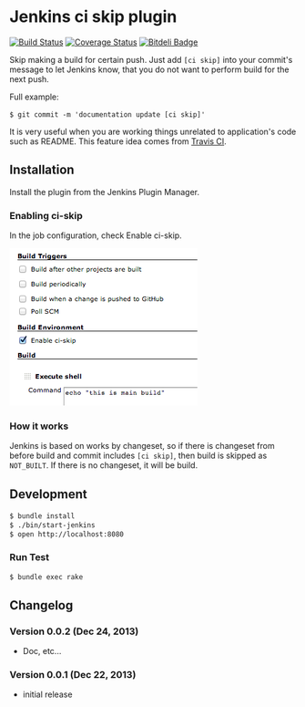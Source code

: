 # Jenkins ci skip plugin

[![Build Status](https://travis-ci.org/banyan/jenkins-ci-skip-plugin.png)](https://travis-ci.org/banyan/jenkins-ci-skip-plugin)
[![Coverage Status](https://coveralls.io/repos/banyan/jenkins-ci-skip-plugin/badge.png)](https://coveralls.io/r/banyan/jenkins-ci-skip-plugin)
[![Bitdeli Badge](https://d2weczhvl823v0.cloudfront.net/banyan/jenkins-ci-skip-plugin/trend.png)](https://bitdeli.com/free "Bitdeli Badge")

Skip making a build for certain push. Just add `[ci skip]` into your commit's message to let Jenkins know, that you do not want to perform build for the next push.

Full example:

```
$ git commit -m 'documentation update [ci skip]'
```

It is very useful when you are working things unrelated to application's code such as README. This feature idea comes from [Travis CI](http://about.travis-ci.org/docs/user/how-to-skip-a-build/).

## Installation

Install the plugin from the Jenkins Plugin Manager.

### Enabling ci-skip

In the job configuration, check Enable ci-skip.

![A Screenshot](docs/enable.png)

### How it works

Jenkins is based on works by changeset, so if there is changeset from before build and commit includes `[ci skip]`, then build is skipped as `NOT_BUILT`.
If there is no changeset, it will be build.

## Development

```
$ bundle install
$ ./bin/start-jenkins
$ open http://localhost:8080
```

### Run Test

```
$ bundle exec rake
```

## Changelog

### Version 0.0.2 (Dec 24, 2013)

* Doc, etc...

### Version 0.0.1 (Dec 22, 2013)

* initial release
